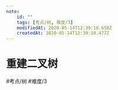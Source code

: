 ```yaml
---
note:
    id: ""
    tags: [考点/树, 难度/3]
    modifiedAt: 2020-05-14T12:39:18.658Z
    createdAt: 2020-05-14T12:39:10.477Z
---
```

# 重建二叉树
#考点/树 #难度/3 
